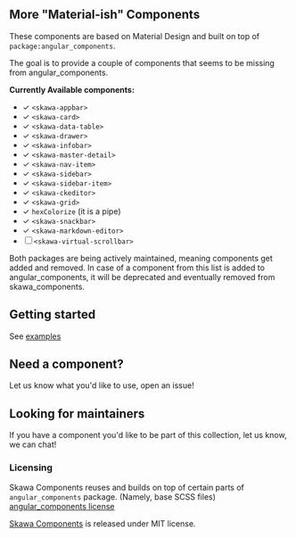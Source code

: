 ## More "Material-ish" Components

These components are based on Material Design and built on top of `package:angular_components`. 

The goal is to provide a couple of components that seems to be missing from angular_components. 

**Currently Available components:**

* ✓ `<skawa-appbar>`
* ✓ `<skawa-card>`
* ✓ `<skawa-data-table>`
* ✓ `<skawa-drawer>`
* ✓ `<skawa-infobar>`
* ✓ `<skawa-master-detail>`
* ✓ `<skawa-nav-item>`
* ✓ `<skawa-sidebar>`
* ✓ `<skawa-sidebar-item>`
* ✓ `<skawa-ckeditor>`
* ✓ `<skawa-grid>`
* ✓ `hexColorize` (it is a pipe)
* ✓ `<skawa-snackbar>`
* ✓ `<skawa-markdown-editor>`
* ☐ `<skawa-virtual-scrollbar>`

Both packages are being actively maintained, meaning components get added and removed. 
In case of a component from this list is added to angular_components, it will be 
deprecated and eventually removed from skawa_components. 

## Getting started

See [examples](https://github.com/skawa-universe/skawa_components_example)

## Need a component?

Let us know what you'd like to use, open an issue!

## Looking for maintainers

If you have a component you'd like to be part of this collection, let us know, we can chat!

### Licensing

Skawa Components reuses and builds on top of certain parts of `angular_components` package. (Namely, base SCSS files)
[angular_components license](https://github.com/dart-lang/angular_components/blob/master/LICENSE)

[Skawa Components](https://github.com/skawa-universe/skawa_components) is released under MIT license.